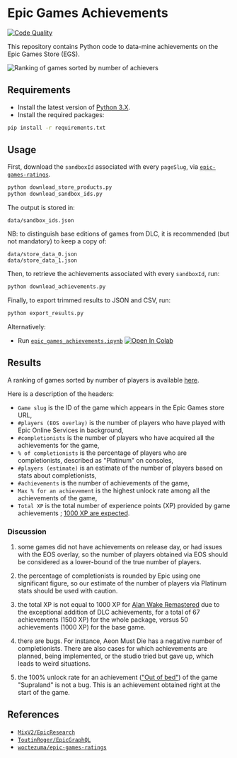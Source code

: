 # Epic Games Achievements

[![Code Quality][codacy-image]][codacy]

This repository contains Python code to data-mine achievements on the Epic Games Store (EGS).

![Ranking of games sorted by number of achievers][img-cover]

## Requirements

-   Install the latest version of [Python 3.X][python-download-url].
-   Install the required packages:

```bash
pip install -r requirements.txt
```

## Usage

First, download the `sandboxId` associated with every `pageSlug`, via [`epic-games-ratings`][epic-games-ratings].
```bash
python download_store_products.py
python download_sandbox_ids.py
```
The output is stored in:
```
data/sandbox_ids.json
```
NB: to distinguish base editions of games from DLC, it is recommended (but not mandatory) to keep a copy of:
```
data/store_data_0.json
data/store_data_1.json
```

Then, to retrieve the achievements associated with every `sandboxId`, run:
```bash
python download_achievements.py
```

Finally, to export trimmed results to JSON and CSV, run:
```bash
python export_results.py
```

Alternatively:

-   Run [`epic_games_achievements.ipynb`][colab-notebook]
[![Open In Colab][colab-badge]][colab-notebook]

## Results

A ranking of games sorted by number of players is available [here][ranking-url].

Here is a description of the headers:
- `Game slug` is the ID of the game which appears in the Epic Games store URL,
- `#players (EOS overlay)` is the number of players who have played with Epic Online Services in background,
- `#completionists` is the number of players who have acquired all the achievements for the game,
- `% of completionists` is the percentage of players who are completionists, described as "Platinum" on consoles,
- `#players (estimate)` is an estimate of the number of players based on stats about completionists,
- `#achievements` is the number of achievements of the game,
- `Max % for an achievement` is the highest unlock rate among all the achievements of the game,
- `Total XP` is the total number of experience points (XP) provided by game achievements ; [1000 XP are expected][num-xp-per-game].

### Discussion

1) some games did not have achievements on release day, or had issues with the EOS overlay,
so the number of players obtained via EOS should be considered as a lower-bound of the true number of players.

2) the percentage of completionists is rounded by Epic using one significant figure,
so our estimate of the number of players via Platinum stats should be used with caution.

3) the total XP is not equal to 1000 XP for [Alan Wake Remastered][alan-wake-achievements] due to the exceptional addition of DLC achievements,
for a total of 67 achievements (1500 XP) for the whole package, versus 50 achievements (1000 XP) for the base game.

4) there are bugs. For instance, Aeon Must Die has a negative number of completionists.
There are also cases for which achievements are planned, being implemented, or the studio tried but gave up, which
leads to weird situations.

5) the 100% unlock rate for an achievement (["Out of bed"][supraland-achievements]) of the game "Supraland" is not a bug.
This is an achievement obtained right at the start of the game.

## References

- [`MixV2/EpicResearch`][egs-api-unofficial-doc]
- [`ToutinRoger/EpicGraphQL`][egs-api-graphql]
- [`woctezuma/epic-games-ratings`][epic-games-ratings]

<!-- Definitions -->

[img-cover]: <https://github.com/woctezuma/epic-games-achievements/wiki/img/cover.png>
[codacy]: <https://www.codacy.com/gh/woctezuma/epic-games-achievements>
[codacy-image]: <https://api.codacy.com/project/badge/Grade/e4e82c4abb6a41ef929600b668d0ebd6>
[python-download-url]: <https://www.python.org/downloads/>
[alan-wake-achievements]: <https://store.epicgames.com/achievements/alan-wake-remastered>
[num-xp-per-game]: <https://dev.epicgames.com/docs/epic-games-store/tech-features-config/epic-achievements/using-epic-achievements#xp-requirements-for-epic-games-store-achievements>
[supraland-achievements]: <https://store.steampowered.com/news/app/813630/view/3047216285009553891>
[egs-api-unofficial-doc]: <https://github.com/MixV2/EpicResearch>
[egs-api-graphql]: <https://github.com/ToutinRoger/EpicGraphQL>
[epic-games-ratings]: <https://github.com/woctezuma/epic-games-ratings>
[colab-notebook]: <https://colab.research.google.com/github/woctezuma/epic-games-achievements/blob/colab/epic_games_achievements.ipynb>
[colab-badge]: <https://colab.research.google.com/assets/colab-badge.svg>
[ranking-url]: <data/egs_achievements.csv>
